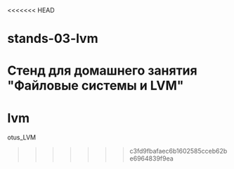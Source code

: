 <<<<<<< HEAD
# stands-03-lvm

Стенд для домашнего занятия "Файловые системы и LVM"
=======
# lvm
otus_LVM
>>>>>>> c3fd9fbafaec6b1602585cceb62be6964839f9ea
